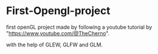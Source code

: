 # First-Opengl-project
first openGL project made by following a youtube tutorial by "https://www.youtube.com/@TheCherno".

with the help of  GLEW, GLFW and GLM.
